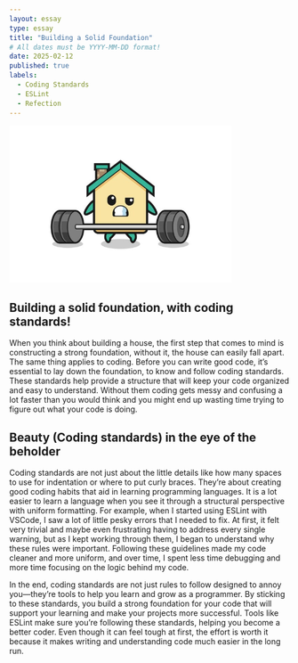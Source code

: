 ```yaml
---
layout: essay
type: essay
title: "Building a Solid Foundation"
# All dates must be YYYY-MM-DD format!
date: 2025-02-12
published: true
labels:
  - Coding Standards
  - ESLint
  - Refection
---
```


<img width="400px" class="rounded float-start pe-4" src="../img/cartoonhouse.jpg">

## Building a solid foundation, with coding standards!

When you think about building a house, the first step that comes to mind is constructing a strong foundation, without it, the house can easily fall apart. The same thing applies to coding. Before you can write good code, it’s essential to lay down the foundation, to know and follow coding standards. These standards help provide a structure that will keep your code organized and easy to understand. Without them coding gets messy and confusing a lot faster than you would think and you might end up wasting time trying to figure out what your code is doing.

## Beauty (Coding standards) in the eye of the beholder

Coding standards are not just about the little details like how many spaces to use for indentation or where to put curly braces. They’re about creating good coding habits that aid in learning programming languages. It is a lot easier to learn a language when you see it through a structural perspective with uniform formatting. For example, when I started using ESLint with VSCode, I saw a lot of little pesky errors that I needed to fix. At first, it felt very trivial and maybe even frustrating having to address every single warning, but as I kept working through them, I began to understand why these rules were important. Following these guidelines made my code cleaner and more uniform, and over time, I spent less time debugging and more time focusing on the logic behind my code.

In the end, coding standards are not just rules to follow designed to annoy you—they’re tools to help you learn and grow as a programmer. By sticking to these standards, you build a strong foundation for your code that will support your learning and make your projects more successful. Tools like ESLint make sure you’re following these standards, helping you become a better coder. Even though it can feel tough at first, the effort is worth it because it makes writing and understanding code much easier in the long run.
